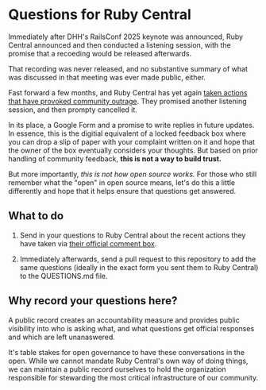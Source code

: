 # Questions for Ruby Central

Immediately after DHH's RailsConf 2025 keynote was announced, Ruby Central announced 
and then conducted a listening session, with the promise that a recoeding would
be released afterwards.

That recording was never released, and no substantive summary of what was discussed
in that meeting was ever made public, either.

Fast forward a few months, and Ruby Central has yet again [taken actions that have
provoked community outrage](https://www.404media.co/how-ruby-went-off-the-rails/). 
They promised another listening session, and then prompty cancelled it.

In its place, a Google Form and a promise to write replies in future updates. In
essence, this is the digitial equivalent of a locked feedback box where you can drop a 
slip of paper with your complaint written on it and hope that the owner of the box
eventually considers your thoughts. But based on prior handling of community feedback, 
**this is not a way to build trust.**

But more importantly, *this is not how open source works.* For those who still
remember what the "open" in open source means, let's do this a little differently
and hope that it helps ensure that questions get answered.

## What to do

1) Send in your questions to Ruby Central about the recent actions they have taken via
[their official comment box](https://docs.google.com/forms/d/e/1FAIpQLSdzz3Djtp8J-oHdI7IEzwqiIH8_2O1Ldc2e1OgEvRE7RWgdBQ/viewform?ref=rubycentral.org).

2) Immediately afterwards, send a pull request to this repository to add the same questions
(ideally in the exact form you sent them to Ruby Central) to the QUESTIONS.md file.

## Why record your questions here?

A public record creates an accountability measure and provides public visibility 
into who is asking what, and what questions get official responses and 
which are left unanaswered.

It's table stakes for open governance to have these conversations in the open. While we 
cannot mandate Ruby Central's own way of doing things, we can maintain a public record 
ourselves to hold the organization responsible for stewarding the most 
critical infrastructure of our community.
